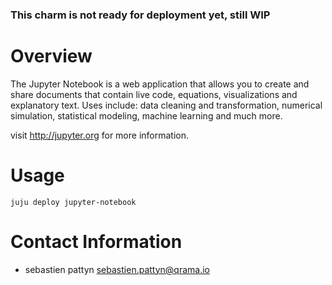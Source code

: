 ### This charm is not ready for deployment yet, still WIP

# Overview

The Jupyter Notebook is a web application that allows you to create and share documents
that contain live code, equations, visualizations and explanatory text.
Uses include: data cleaning and transformation, numerical simulation, statistical modeling,
machine learning and much more.

visit http://jupyter.org for more information.

# Usage

`juju deploy jupyter-notebook`


# Contact Information

- sebastien pattyn <sebastien.pattyn@qrama.io>

